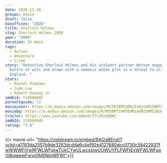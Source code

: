 ```yaml
---
date: 2020-12-30
groups: movie
draft: false
boxoffices: "2020"
title: Sherlock Holmes
slug: Sherlock Holmes 2009
year: "2009"
duration: 2h 8min
tags:
  - Action
  - Adventure
  - Crime
story: "Detective Sherlock Holmes and his stalwart partner Watson engage in a
  battle of wits and brawn with a nemesis whose plot is a threat to all of
  England. "
stars:
  - Rachel McAdams
  - Jude Law
  - Robert Downey Jr
imdbid: tt0988045
parentsguide: 13
moviecover: https://m.media-amazon.com/images/M/MV5BMTg0NjEwNjUxM15BMl5BanBnXkFtZTcwMzk0MjQ5Mg@@._V1_FMjpg_UX1205_.jpg
moviebg: https://m.media-amazon.com/images/M/MV5BMTI4MTE4MzA4M15BMl5BanBnXkFtZTcwMTMwMjUwMw@@._V1_FMjpg_UX1280_.jpg
trailer: https://www.youtube.com/embed/J7nJksXDBWc
imdbId: tt0988045
rating: "7.6"
---
```


{{< movie url= "https://vidstream.to/embed/BAl2aBErol/?vclid=a1763da2557b9de3263dcdda6c4ef92e4127680dcc0730c58422937fwWWWFiVwRFWLWFqtwTUkCYwULwcxstwUUWUYFLFWFtExWFWLWFqoVdkqawwFwvnfAWNlmWFWl">}}
